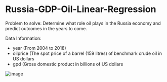 # Russia-GDP-Oil-Linear-Regression
Problem to solve:  Determine what role oil plays in the Russia economy and predict outcomes in the years to come. 

Data Information:
- year (From 2004 to 2018)
- oilprice (The spot price of a barrel (159 litres) of benchmark crude oil in US dollars
- gpd (Gross domestic product in billions of US dollars

![image](https://user-images.githubusercontent.com/102191236/184403966-985b4078-9e88-4261-908b-7cd248d3033a.png)




